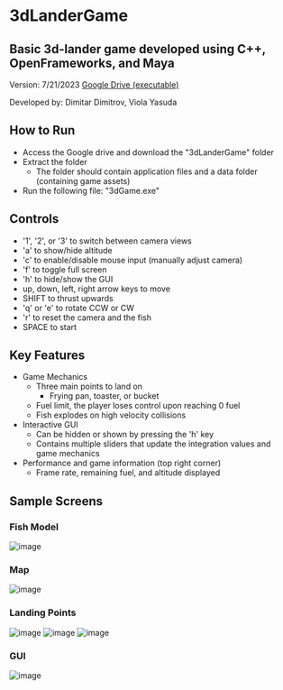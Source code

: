 # 3dLanderGame
## Basic 3d-lander game developed using C++, OpenFrameworks, and Maya
Version: 7/21/2023 [Google Drive (executable)](https://drive.google.com/drive/folders/1Zu19bNhaNUXjXVonGrY9SRckYmAmr3V0?usp=sharing)

Developed by: Dimitar Dimitrov, Viola Yasuda

## How to Run
- Access the Google drive and download the "3dLanderGame" folder
- Extract the folder
  - The folder should contain application files and a data folder (containing game assets)
- Run the following file: "3dGame.exe"
  
## Controls
- '1', '2', or '3' to switch between camera views
- 'a' to show/hide altitude
- 'c' to enable/disable mouse input (manually adjust camera)
- 'f' to toggle full screen
- 'h' to hide/show the GUI
- up, down, left, right arrow keys to move
- SHIFT to thrust upwards
- 'q' or 'e' to rotate CCW or CW
- 'r' to reset the camera and the fish
- SPACE to start

## Key Features
- Game Mechanics
  - Three main points to land on
    - Frying pan, toaster, or bucket
  - Fuel limit, the player loses control upon reaching 0 fuel 
  - Fish explodes on high velocity collisions
- Interactive GUI
  - Can be hidden or shown by pressing the 'h' key
  - Contains multiple sliders that update the integration values and game mechanics
- Performance and game information (top right corner)
  - Frame rate, remaining fuel, and altitude displayed
 
## Sample Screens

### Fish Model
![image](https://github.com/Jellyfish25/3dLanderGame/assets/73325837/c7eb711b-f5fa-429e-b031-99ef81d8d13f)

### Map
![image](https://github.com/Jellyfish25/3dLanderGame/assets/73325837/173f0d4a-f229-400b-8ee3-1d39a9bc742f)

### Landing Points
![image](https://github.com/Jellyfish25/3dLanderGame/assets/73325837/edd3f5d5-ff5a-450e-917d-fc7c9494f59a)
![image](https://github.com/Jellyfish25/3dLanderGame/assets/73325837/071049a4-527c-4204-ab51-351265b43176)
![image](https://github.com/Jellyfish25/3dLanderGame/assets/73325837/d9c7d1fc-87f0-4019-9cc8-f45261128049)

### GUI
![image](https://github.com/Jellyfish25/3dLanderGame/assets/73325837/1c8bd6b7-fc05-45f3-81d2-cb8a7cab1240)

